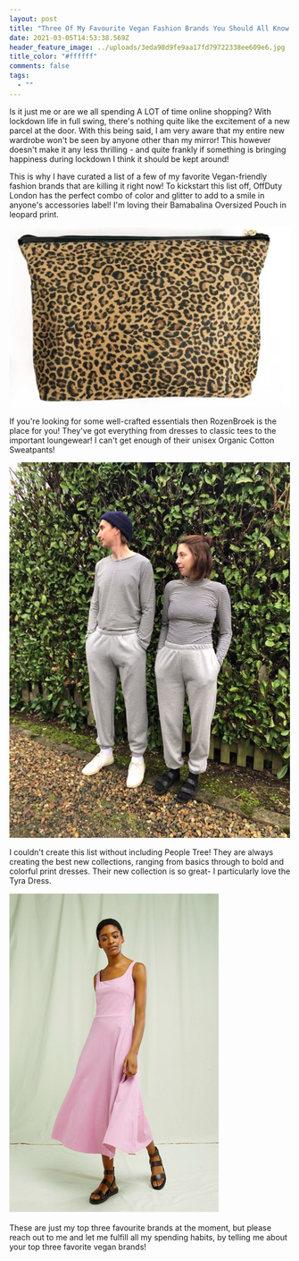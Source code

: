 ```yaml
---
layout: post
title: "Three Of My Favourite Vegan Fashion Brands You Should All Know About! "
date: 2021-03-05T14:53:38.569Z
header_feature_image: ../uploads/3eda98d9fe9aa17fd79722338ee609e6.jpg
title_color: "#ffffff"
comments: false
tags:
  - ""
---
```

Is it just me or are we all spending A LOT of time online shopping? With lockdown life in full swing, there's nothing quite like the excitement of a new parcel at the door. With this being said, I am very aware that my entire new wardrobe won't be seen by anyone other than my mirror! This however doesn't make it any less thrilling - and quite frankly if something is bringing happiness during lockdown I think it should be kept around! 

This is why I have curated a list of a few of my favorite Vegan-friendly fashion brands that are killing it right now! 
To kickstart this list off, OffDuty London has the perfect combo of color and glitter to add to a smile in anyone's accessories label! I'm loving their Bamabalina Oversized Pouch in leopard print. 

![Leopard Print Pouch ](../uploads/screenshot-2021-03-05-at-16.06.48.png "OffDuty London Babalina Oversized Pouch")

If you're looking for some well-crafted essentials then RozenBroek is the place for you! They've got everything from dresses to classic tees to the important loungewear! I can't get enough of their unisex Organic Cotton Sweatpants! 

![Grey unisex joggers](../uploads/screenshot-2021-03-05-at-16.07.06.png "RozenBroek Organic Cotton Sweatpants ")

I couldn't create this list without including People Tree! They are always creating the best new collections, ranging from basics through to bold and colorful print dresses. Their new collection is so great- I particularly love the Tyra Dress. 

![Pink flowing long dress ](../uploads/screenshot-2021-03-05-at-16.07.17.png "People Tree Pink Trya Dress")

These are just my top three favourite brands at the moment, but please reach out to me and let me fulfill all my spending habits, by telling me about your top three favorite vegan brands!